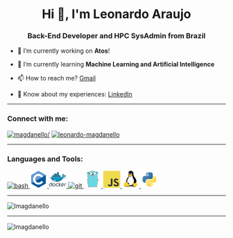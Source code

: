 <h1 align="center">Hi 👋, I'm Leonardo Araujo</h1>
<h3 align="center">Back-End Developer and HPC SysAdmin from Brazil</h3>

- 🔭 I’m currently working on **Atos**!

- 🌱 I’m currently learning **Machine Learning and Artificial Intelligence**

- 📫 How to reach me? [Gmail](mailto:lmagdanello40@gmail.com)

- 📄 Know about my experiences: [LinkedIn](https://www.linkedin.com/in/magdanello/)

---
<h3 align="left">Connect with me:</h3>
<p align="left">
<a href="https://linkedin.com/in/magdanello/" target="blank"><img align="center" src="https://raw.githubusercontent.com/rahuldkjain/github-profile-readme-generator/master/src/images/icons/Social/linked-in-alt.svg" alt="magdanello/" height="30" width="40" /></a>
<a href="https://stackoverflow.com/users/leonardo-magdanello" target="blank"><img align="center" src="https://raw.githubusercontent.com/rahuldkjain/github-profile-readme-generator/master/src/images/icons/Social/stack-overflow.svg" alt="leonardo-magdanello" height="30" width="40" /></a>
</p>

---
<h3 align="left">Languages and Tools:</h3>
<p align="left"> <a href="https://www.gnu.org/software/bash/" target="_blank" rel="noreferrer"> <img src="https://www.vectorlogo.zone/logos/gnu_bash/gnu_bash-icon.svg" alt="bash" width="40" height="40"/> </a> <a href="https://www.cprogramming.com/" target="_blank" rel="noreferrer"> <img src="https://raw.githubusercontent.com/devicons/devicon/master/icons/c/c-original.svg" alt="c" width="40" height="40"/> </a> <a href="https://www.docker.com/" target="_blank" rel="noreferrer"> <img src="https://raw.githubusercontent.com/devicons/devicon/master/icons/docker/docker-original-wordmark.svg" alt="docker" width="40" height="40"/> </a> <a href="https://git-scm.com/" target="_blank" rel="noreferrer"> <img src="https://www.vectorlogo.zone/logos/git-scm/git-scm-icon.svg" alt="git" width="40" height="40"/> </a> <a href="https://golang.org" target="_blank" rel="noreferrer"> <img src="https://raw.githubusercontent.com/devicons/devicon/master/icons/go/go-original.svg" alt="go" width="40" height="40"/> </a> <a href="https://developer.mozilla.org/en-US/docs/Web/JavaScript" target="_blank" rel="noreferrer"> <img src="https://raw.githubusercontent.com/devicons/devicon/master/icons/javascript/javascript-original.svg" alt="javascript" width="40" height="40"/> </a> <a href="https://www.linux.org/" target="_blank" rel="noreferrer"> <img src="https://raw.githubusercontent.com/devicons/devicon/master/icons/linux/linux-original.svg" alt="linux" width="40" height="40"/> </a> <a href="https://www.python.org" target="_blank" rel="noreferrer"> <img src="https://raw.githubusercontent.com/devicons/devicon/master/icons/python/python-original.svg" alt="python" width="40" height="40"/> </a> </p>

---
<p><img align="center" src="https://github-readme-stats.vercel.app/api/top-langs?username=lmagdanello&show_icons=true&locale=en&layout=compact" alt="lmagdanello" /></p>

---
<p><img align="center" src="https://github-readme-stats.vercel.app/api?username=lmagdanello&show_icons=true&locale=en" alt="lmagdanello" /></p>
